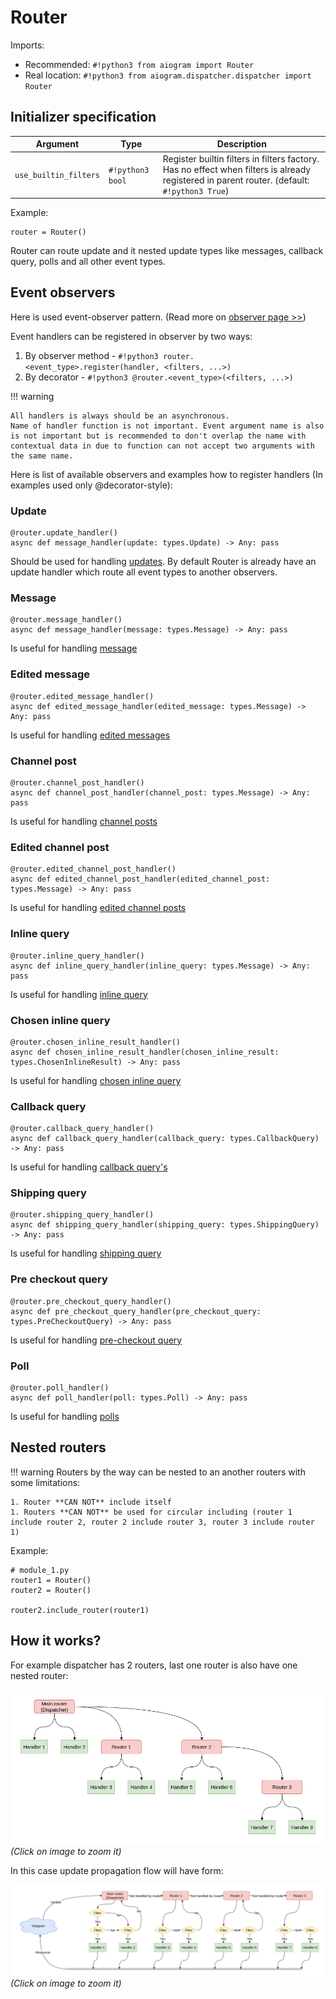 # Router
Imports:

- Recommended: `#!python3 from aiogram import Router`
- Real location: `#!python3 from aiogram.dispatcher.dispatcher import Router`


## Initializer specification
| Argument | Type | Description |
| - | - | - |
| `use_builtin_filters` | `#!python3 bool` | Register builtin filters in filters factory. Has no effect when filters is already registered in parent router. (default: `#!python3 True`) | 

Example:
```python3
router = Router()
```

Router can route update and it nested update types like messages, callback query, polls and all other event types.

## Event observers
Here is used event-observer pattern. (Read more on [observer page >>](observer.md))

Event handlers can be registered in observer by two ways:

1. By observer method - `#!python3 router.<event_type>.register(handler, <filters, ...>)`
1. By decorator - `#!python3 @router.<event_type>(<filters, ...>)`

!!! warning
    
    All handlers is always should be an asynchronous.
    Name of handler function is not important. Event argument name is also is not important but is recommended to don't overlap the name with contextual data in due to function can not accept two arguments with the same name.  

Here is list of available observers and examples how to register handlers (In examples used only @decorator-style):

### Update
```python3
@router.update_handler()
async def message_handler(update: types.Update) -> Any: pass
```
Should be used for handling [updates](../api/types/update.md). By default Router is already have an update handler which route all event types to another observers.

### Message
```python3
@router.message_handler()
async def message_handler(message: types.Message) -> Any: pass
```
Is useful for handling [message](../api/types/message.md)

### Edited message
```python3
@router.edited_message_handler()
async def edited_message_handler(edited_message: types.Message) -> Any: pass
```
Is useful for handling [edited messages](../api/types/message.md)

### Channel post
```python3
@router.channel_post_handler()
async def channel_post_handler(channel_post: types.Message) -> Any: pass
```
Is useful for handling [channel posts](../api/types/message.md)

### Edited channel post
```python3
@router.edited_channel_post_handler()
async def edited_channel_post_handler(edited_channel_post: types.Message) -> Any: pass
```
Is useful for handling [edited channel posts](../api/types/message.md)

### Inline query
```python3
@router.inline_query_handler()
async def inline_query_handler(inline_query: types.Message) -> Any: pass
```
Is useful for handling [inline query](../api/types/inline_query.md)

### Chosen inline query
```python3
@router.chosen_inline_result_handler()
async def chosen_inline_result_handler(chosen_inline_result: types.ChosenInlineResult) -> Any: pass
```
Is useful for handling [chosen inline query](../api/types/chosen_inline_result.md)

### Callback query
```python3
@router.callback_query_handler()
async def callback_query_handler(callback_query: types.CallbackQuery) -> Any: pass
```
Is useful for handling [callback query's](../api/types/callback_query.md)

### Shipping query
```python3
@router.shipping_query_handler()
async def shipping_query_handler(shipping_query: types.ShippingQuery) -> Any: pass
```
Is useful for handling [shipping query](../api/types/shipping_query.md)

### Pre checkout query
```python3
@router.pre_checkout_query_handler()
async def pre_checkout_query_handler(pre_checkout_query: types.PreCheckoutQuery) -> Any: pass
```
Is useful for handling [pre-checkout query](../api/types/pre_checkout_query.md)

### Poll
```python3
@router.poll_handler()
async def poll_handler(poll: types.Poll) -> Any: pass
```
Is useful for handling [polls](../api/types/poll.md)


## Nested routers

!!! warning
    Routers by the way can be nested to an another routers with some limitations:
    
    1. Router **CAN NOT** include itself
    1. Routers **CAN NOT** be used for circular including (router 1 include router 2, router 2 include router 3, router 3 include router 1)


Example:
```python3
# module_1.py
router1 = Router()
router2 = Router()

router2.include_router(router1)
```


## How it works?

For example dispatcher has 2 routers, last one router is also have one nested router:

[![nested routers example](../assets/images/nested_routers_example.png)](../assets/images/nested_routers_example.png)
_(Click on image to zoom it)_

In this case update propagation flow will have form:

[![update propagation flow](../assets/images/update_propagation_flow.png)](../assets/images/update_propagation_flow.png)
_(Click on image to zoom it)_

